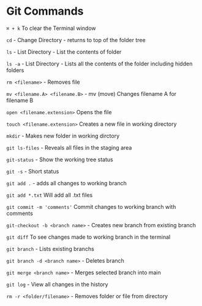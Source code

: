 # Git Commands

`⌘ + k` To clear the Terminal window  

`cd` - Change Directory - returns to top of the folder tree  

`ls` - List Directory - List the contents of folder  

`ls -a` - List Directory - Lists all the contents of the folder including hidden folders  

`rm <filename>` - Removes file  

`mv <filename.A> <filename.B>` - mv (move) Changes filename A for filename B  

`open <filename.extension>` Opens the file

`touch <filename.extension>` Creates a new file in working directory  

`mkdir` - Makes new folder in working dirctory  

`git ls-files` - Reveals all files in the staging area  

`git-status` - Show the working tree status  

`git -s` - Short status 

`git add .` - adds all changes to working branch  

`git add *.txt` Will add all .txt files 

`git commit -m 'comments'` Commit changes to working branch with comments 

`git-checkout -b <branch name>` - Creates new branch from existing branch  

`git diff` To see changes made to working branch in the terminal

`git branch` - Lists existing branchs

`git branch -d <branch name>` - Deletes branch

`git merge <branch name>` - Merges selected branch into main  

`git log` - View all changes in the history 

`rm -r <folder/filename>` - Removes folder or file from directory